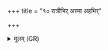 +++
title = "१० रात्रीभिर् अस्मा अहभिर्"

+++
<details><summary>मूलम् (GR)</summary>

रात्रीभिर् अस्मा अहभिर् दशस्येत् +++(Bhatt. daśasye(t))+++  
सूर्यस्य चक्षुर् मुहुर् उन् मिमीयात् ।  
दिवा पृथिव्या मिथुना सबन्धू  
यमीर् यमस्य विवृहेद् अजामि ॥
</details>